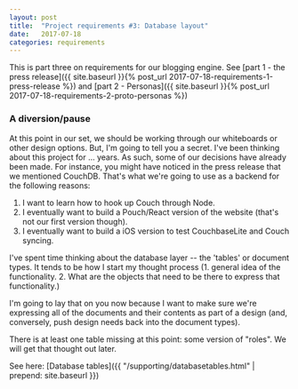 ```yaml
---
layout: post
title:  "Project requirements #3: Database layout"
date:   2017-07-18
categories: requirements
---
```


This is part three on requirements for our blogging engine. See [part 1 - the press release]({{ site.baseurl }}{% post_url 2017-07-18-requirements-1-press-release %}) and [part 2 - Personas]({{ site.baseurl }}{% post_url 2017-07-18-requirements-2-proto-personas %})

### A diversion/pause

At this point in our set, we should be working through our whiteboards or other design options. But, I'm going to tell you a secret. I've been thinking about this project for ... years. As such, some of our decisions have already been made. For instance, you might have noticed in the press release that we mentioned CouchDB. That's what we're going to use as a backend for the following reasons:
1. I want to learn how to hook up Couch through Node.
2. I eventually want to build a Pouch/React version of the website (that's not our first version though).
3. I eventually want to build a iOS version to test CouchbaseLite and Couch syncing.

I've spent time thinking about the database layer -- the 'tables' or document types. It tends to be how I start my thought process (1. general idea of the functionality. 2. What are the objects that need to be there to express that functionality.) 

I'm going to lay that on you now because I want to make sure we're expressing all of the documents and their contents as part of a design (and, conversely, push design needs back into the document types).

There is at least one table missing at this point: some version of "roles". We will get that thought out later. 

See here: [Database tables]({{ "/supporting/databasetables.html" | prepend: site.baseurl }})